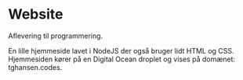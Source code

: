 # Website
Aflevering til programmering.

En lille hjemmeside lavet i NodeJS der også bruger lidt HTML og CSS.
Hjemmesiden kører på en Digital Ocean droplet og vises på domænet: tghansen.codes.
